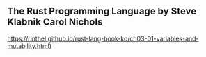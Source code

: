 ## The Rust Programming Language by Steve Klabnik Carol Nichols

https://rinthel.github.io/rust-lang-book-ko/ch03-01-variables-and-mutability.html)
